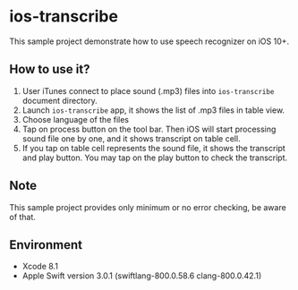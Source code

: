 # ios-transcribe

This sample project demonstrate how to use speech recognizer on iOS 10+.

## How to use it?

1. User iTunes connect to place sound (.mp3) files into `ios-transcribe` document directory.
2. Launch `ios-transcribe` app, it shows the list of .mp3 files in table view.
3. Choose language of the files
4. Tap on process button on the tool bar. Then iOS will start processing sound file one by one, and it shows transcript on table cell.
5. If you tap on table cell represents the sound file, it shows the transcript and play button.  You may tap on the play button to check the transcript.

## Note

This sample project provides only minimum or no error checking, be aware of that.


## Environment

* Xcode 8.1
* Apple Swift version 3.0.1 (swiftlang-800.0.58.6 clang-800.0.42.1)